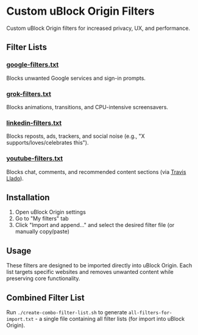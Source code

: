 # Custom uBlock Origin Filters

Custom uBlock Origin filters for increased privacy, UX, and performance.

## Filter Lists

### [google-filters.txt](filters/google-filters.txt)
Blocks unwanted Google services and sign-in prompts.

### [grok-filters.txt](filters/grok-filters.txt)
Blocks animations, transitions, and CPU-intensive screensavers.

### [linkedin-filters.txt](filters/linkedin-filters.txt)
Blocks reposts, ads, trackers, and social noise (e.g., "X supports/loves/celebrates this").

### [youtube-filters.txt](filters/youtube-filters.txt)
Blocks chat, comments, and recommended content sections (via [Travis Llado](https://www.travisllado.com/2025/05/my-ublock-origin-rules.html)).

## Installation

1. Open uBlock Origin settings
2. Go to "My filters" tab
3. Click "Import and append..." and select the desired filter file (or manually copy/paste)

## Usage

These filters are designed to be imported directly into uBlock Origin. Each list targets specific websites and removes unwanted content while preserving core functionality.

## Combined Filter List

Run `./create-combo-filter-list.sh` to generate `all-filters-for-import.txt` - a single file containing all filter lists (for import into uBlock Origin).